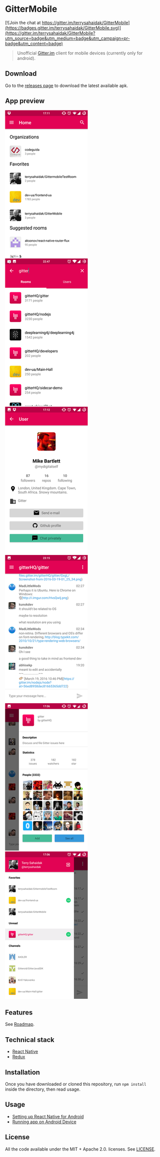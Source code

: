 # GitterMobile

[![Join the chat at https://gitter.im/terrysahaidak/GitterMobile](https://badges.gitter.im/terrysahaidak/GitterMobile.svg)](https://gitter.im/terrysahaidak/GitterMobile?utm_source=badge&utm_medium=badge&utm_campaign=pr-badge&utm_content=badge)

> Unofficial [Gitter.im](https://gitter.im) client for mobile devices (currently only for android).

## Download
Go to the [releases page](https://github.com/terrysahaidak/GitterMobile/releases) to download the latest available apk.

## App preview
![Home screen](screenshots/home.png "Home screen")
![Search rooms screen](screenshots/search_rooms.png "Search rooms screen")
![User screen](screenshots/user_screen.png "User screen")
![Room screen](screenshots/room.png "Room screen")
![Room info screen](screenshots/room_info_screen.png "Room info screen")
![Drawer](screenshots/drawer.png "Drawer")

## Features
See [Roadmap](https://github.com/terrysahaidak/project/issues/5).

## Technical stack
- [React Native](https://facebook.github.io/react-native/)
- [Redux](http://redux.js.org/)

## Installation
Once you have downloaded or cloned this repository, run `npm install` inside the directory, then read usage.

## Usage
- [Setting up React Native for Android](https://facebook.github.io/react-native/docs/android-setup.html#content)
- [Running app on Android Device](https://facebook.github.io/react-native/docs/running-on-device-android.html#content)

## License
All the code available under the MIT + Apache 2.0. licenses. See [LICENSE](LICENSE).
